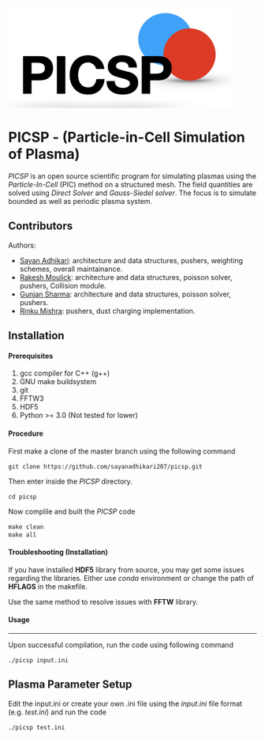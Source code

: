 ![PICSP Logo](/images/logo.png)

PICSP - (Particle-in-Cell Simulation of Plasma)
===============================================

*PICSP* is an open source scientific program for simulating plasmas using the *Particle-In-Cell* (PIC) method on a structured mesh. The field quantities are solved using *Direct Solver* and *Gauss-Siedel solver*. The focus is to simulate bounded as well as periodic plasma system.


Contributors
------------

Authors:

- [Sayan Adhikari](https://github.com/sayanadhikari): architecture and data structures, pushers, weighting schemes, overall maintainance.
- [Rakesh Moulick](https://github.com/rakeshmoulick): architecture and data structures, poisson solver, pushers, Collision module.
- [Gunjan Sharma](https://github.com/gunjansharma1019): architecture and data structures, poisson solver, pushers.
- [Rinku Mishra](https://github.com/rinku-mishra): pushers, dust charging implementation.


Installation
------------
#### Prerequisites
1. gcc compiler for C++ (g++)
2. GNU make buildsystem
3. git
4. FFTW3
5. HDF5
5. Python >= 3.0 (Not tested for lower)

#### Procedure
First make a clone of the master branch using the following command
```shell
git clone https://github.com/sayanadhikari207/picsp.git
```
Then enter inside the *PICSP* directory.
```shell
cd picsp
```
Now complile and built the *PICSP* code
```shell
make clean
make all
```
#### Troubleshooting (Installation)
If you have installed **HDF5** library from source, you may get some issues regarding the libraries. Either use *conda* environment or change the path of **HFLAGS** in the makefile.

Use the same method to resolve issues with **FFTW** library.
#### Usage
-----
Upon successful compilation, run the code using following command
```shell
./picsp input.ini
```
Plasma Parameter Setup
----------------------
Edit the input.ini or create your own .ini file using the *input.ini* file format (e.g. *test.ini*) and run the code
```shell
./picsp test.ini
```
